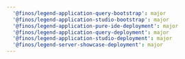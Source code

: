 ```yaml
---
  '@finos/legend-application-query-bootstrap': major
  '@finos/legend-application-studio-bootstrap': major
  '@finos/legend-application-pure-ide-deployment': major
  '@finos/legend-application-query-deployment': major
  '@finos/legend-application-studio-deployment': major
  '@finos/legend-server-showcase-deployment': major
---
```

